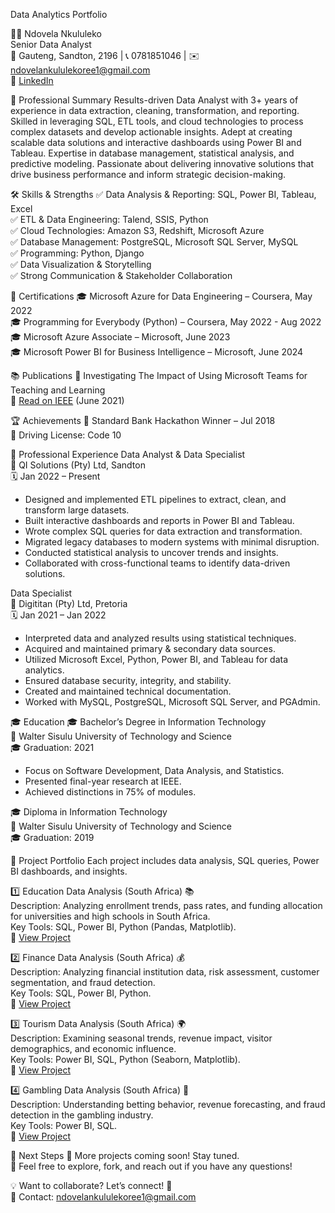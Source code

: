 Data Analytics Portfolio

👨‍💻 Ndovela Nkululeko  
Senior Data Analyst  
📍 Gauteng, Sandton, 2196 | 📞 0781851046 | ✉️ ndovelankululekoree1@gmail.com  
🔗 [LinkedIn](https://linkedin.com/in/nkululeko-ndovela/)  



📌 Professional Summary
Results-driven Data Analyst with 3+ years of experience in data extraction, cleaning, transformation, and reporting. Skilled in leveraging SQL, ETL tools, and cloud technologies to process complex datasets and develop actionable insights. Adept at creating scalable data solutions and interactive dashboards using Power BI and Tableau. Expertise in database management, statistical analysis, and predictive modeling. Passionate about delivering innovative solutions that drive business performance and inform strategic decision-making.



🛠 Skills & Strengths
✅ Data Analysis & Reporting: SQL, Power BI, Tableau, Excel  
✅ ETL & Data Engineering: Talend, SSIS, Python  
✅ Cloud Technologies: Amazon S3, Redshift, Microsoft Azure  
✅ Database Management: PostgreSQL, Microsoft SQL Server, MySQL  
✅ Programming: Python, Django  
✅ Data Visualization & Storytelling  
✅ Strong Communication & Stakeholder Collaboration  



📜 Certifications
🎓 Microsoft Azure for Data Engineering – Coursera, May 2022  
🎓 Programming for Everybody (Python) – Coursera, May 2022 - Aug 2022  
🎓 Microsoft Azure Associate – Microsoft, June 2023  
🎓 Microsoft Power BI for Business Intelligence – Microsoft, June 2024  



📚 Publications
📄 Investigating The Impact of Using Microsoft Teams for Teaching and Learning  
🔗 [Read on IEEE](https://ieeexplore.ieee.org/document/9782376) (June 2021)  



🏆 Achievements
🏅 Standard Bank Hackathon Winner – Jul 2018  
🚗 Driving License: Code 10  



💼 Professional Experience
Data Analyst & Data Specialist  
📍 QI Solutions (Pty) Ltd, Sandton  
🗓️ Jan 2022 – Present  
- Designed and implemented ETL pipelines to extract, clean, and transform large datasets.  
- Built interactive dashboards and reports in Power BI and Tableau.  
- Wrote complex SQL queries for data extraction and transformation.  
- Migrated legacy databases to modern systems with minimal disruption.  
- Conducted statistical analysis to uncover trends and insights.  
- Collaborated with cross-functional teams to identify data-driven solutions.  

Data Specialist  
📍 Digititan (Pty) Ltd, Pretoria  
🗓️ Jan 2021 – Jan 2022  
- Interpreted data and analyzed results using statistical techniques.  
- Acquired and maintained primary & secondary data sources.  
- Utilized Microsoft Excel, Python, Power BI, and Tableau for data analytics.  
- Ensured database security, integrity, and stability.  
- Created and maintained technical documentation.  
- Worked with MySQL, PostgreSQL, Microsoft SQL Server, and PGAdmin.  



🎓 Education
🎓 Bachelor’s Degree in Information Technology  
📍 Walter Sisulu University of Technology and Science  
🎓 Graduation: 2021  
- Focus on Software Development, Data Analysis, and Statistics.  
- Presented final-year research at IEEE.  
- Achieved distinctions in 75% of modules.  

🎓 Diploma in Information Technology  
📍 Walter Sisulu University of Technology and Science  
🎓 Graduation: 2019  



📂 Project Portfolio
Each project includes data analysis, SQL queries, Power BI dashboards, and insights.

1️⃣ Education Data Analysis (South Africa) 📚  
Description: Analyzing enrollment trends, pass rates, and funding allocation for universities and high schools in South Africa.  
Key Tools: SQL, Power BI, Python (Pandas, Matplotlib).  
🔗 [View Project](./Education-Data-SouthAfrica/README.md)  

2️⃣ Finance Data Analysis (South Africa) 💰  
Description: Analyzing financial institution data, risk assessment, customer segmentation, and fraud detection.  
Key Tools: SQL, Power BI, Python.  
🔗 [View Project](./Finance-Data-SouthAfrica/README.md)  

3️⃣ Tourism Data Analysis (South Africa) 🌍  
Description: Examining seasonal trends, revenue impact, visitor demographics, and economic influence.  
Key Tools: Power BI, SQL, Python (Seaborn, Matplotlib).  
🔗 [View Project](./Tourism-Data-SouthAfrica/README.md)  

4️⃣ Gambling Data Analysis (South Africa) 🎰  
Description: Understanding betting behavior, revenue forecasting, and fraud detection in the gambling industry.  
Key Tools: Power BI, SQL.  
🔗 [View Project](./Gambling-Data-SouthAfrica/README.md)  



🚀 Next Steps
🔹 More projects coming soon! Stay tuned.  
🔹 Feel free to explore, fork, and reach out if you have any questions!  

💡 Want to collaborate? Let’s connect! 🎯  
📧 Contact: ndovelankululekoree1@gmail.com
